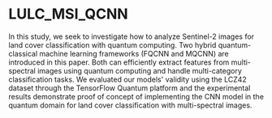# LULC_MSI_QCNN
In this study, we seek to investigate how to analyze Sentinel-2 images for land cover classification with quantum computing. Two hybrid quantum-classical machine learning frameworks (FQCNN and MQCNN) are introduced in this paper. Both can efficiently extract features from multi-spectral images using quantum computing and handle multi-category classification tasks. We evaluated our models' validity using the LCZ42 dataset through the TensorFlow Quantum platform and the experimental results demonstrate proof of concept of implementing the CNN model in the quantum domain for land cover classification with multi-spectral images.
